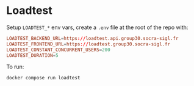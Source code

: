 # Loadtest

Setup `LOADTEST_*` env vars, create a `.env` file at the root of the repo with:

```conf
LOADTEST_BACKEND_URL=https://loadtest.api.group30.socra-sigl.fr
LOADTEST_FRONTEND_URL=https://loadtest.group30.socra-sigl.fr
LOADTEST_CONSTANT_CONCURRENT_USERS=200
LOADTEST_DURATION=5
```

To run:

```sh
docker compose run loadtest
```
